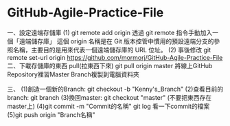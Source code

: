 # GitHub-Agile-Practice-File

一、設定遠端存儲庫
(1)
git remote add origin
透過 git remote 指令手動加入一個「遠端儲存庫」
這個 origin 名稱是在 Git 版本控管中慣用的預設遠端分支的參照名稱，主要目的是用來代表一個遠端儲存庫的 URL 位址。
(2)
事後修改
git remote set-url origin https://github.com/mormorj/GitHub-Agile-Practice-File
二、下載存儲庫的東西 pull(拉東西下來)
git pull origin master
將線上GitHub Repository裡習Master Branch複製到電腦資料夾

三、
(1)創造一個新的Branch: git checkout -b "Kenny's_Branch"
(2)查看目前的branch: git branch
(3)換回master: git checkout "master"   (不要把東西存在master上)
(4)git commit -m "Commit的名稱"
    git log 看一下commit的檔案
(5)git push origin "Branch名稱"
